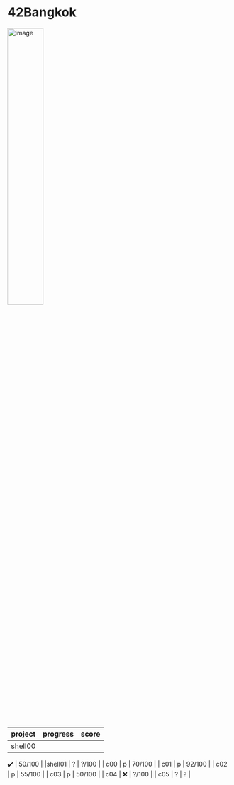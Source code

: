 # 42Bangkok
<img width="40%" alt="image" src="https://user-images.githubusercontent.com/61963667/197270663-aa1f8187-964a-4acb-b05d-98f98ae0d745.png">

| project | progress | score |
| --- | --- | --- |
| shell00 | 
:heavy_check_mark:
| 50/100 | 
|shell01 | ? | ?/100 |
| c00 | p | 70/100 |
| c01 | p | 92/100 |
| c02 | p | 55/100 |
| c03 | p | 50/100 |
| c04 | <g-emoji class="g-emoji" alias="x" fallback-src="https://github.githubassets.com/images/icons/emoji/unicode/274c.png">❌</g-emoji> | ?/100 |
| c05 | ? | ? |


